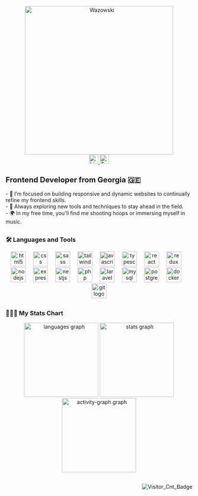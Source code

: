 <div align="center">
  <img height="400" src="https://wallpapersok.com/images/hd/baby-mike-wazowski-scaring-up-fun-tawzl0q1cygojxhn.jpg" alt="Wazowski"/>
</div>

<div align="center">
  <a href="https://www.linkedin.com/in/dima-shamoev-1003a7305/" target="_blank">
    <img src="https://img.shields.io/static/v1?message=LinkedIn&logo=linkedin&label=&color=0077B5&logoColor=white&labelColor=&style=for-the-badge" height="25" alt="LinkedIn logo" />
  </a>
  <a href="https://x.com/DimaShamoev" target="_blank">
    <img src="https://img.shields.io/static/v1?message=Twitter&logo=twitter&label=&color=1DA1F2&logoColor=white&labelColor=&style=for-the-badge" height="25" alt="Twitter logo" />
  </a>
</div>


<h2 align="left" style='font-size: 20px; font-weight: 700'>
Frontend Developer from Georgia 🇬🇪</h2>

<p align="left">
  - 🔭 I’m focused on building responsive and dynamic websites to continually refine my frontend skills.<br>
  - 🧠 Always exploring new tools and techniques to stay ahead in the field.<br>
  - 🌍 In my free time, you'll find me shooting hoops or immersing myself in music.
</p>

##

### <h3 align="left" style="font-weight: 700;">🛠️ Languages and Tools</h3>
<div align="center">
  <img src="https://img.shields.io/badge/HTML5-E34F26?logo=html5&logoColor=white&style=for-the-badge" height="40" alt="html5 logo"  />
  <img width="12" />
  <img src="https://img.shields.io/badge/CSS-1572B6?logo=css&logoColor=white&style=for-the-badge" height="40" alt="css logo"  />
  <img width="12" />
  <img src="https://img.shields.io/badge/Sass-CC6699?logo=sass&logoColor=black&style=for-the-badge" height="40" alt="sass logo"  />
  <img width="12" />
  <img src="https://img.shields.io/badge/Tailwind CSS-06B6D4?logo=tailwindcss&logoColor=black&style=for-the-badge" height="40" alt="tailwindcss logo"  />
  <img width="12" />
  <img src="https://img.shields.io/badge/JavaScript-F7DF1E?logo=javascript&logoColor=black&style=for-the-badge" height="40" alt="javascript logo"  />
  <img width="12" />
  <img src="https://img.shields.io/badge/TypeScript-3178C6?logo=typescript&logoColor=white&style=for-the-badge" height="40" alt="typescript logo"  />
  <img width="12" />
  <img src="https://img.shields.io/badge/React-61DAFB?logo=react&logoColor=black&style=for-the-badge" height="40" alt="react logo"  />
  <img width="12" />
  <img src="https://img.shields.io/badge/Redux-764ABC?logo=redux&logoColor=white&style=for-the-badge" height="40" alt="redux logo"  />
  <img width="12" />
  <img src="https://img.shields.io/badge/Node.js-339933?logo=nodedotjs&logoColor=white&style=for-the-badge" height="40" alt="nodejs logo"  />
  <img width="12" />
  <img src="https://img.shields.io/badge/Express-000000?logo=express&logoColor=white&style=for-the-badge" height="40" alt="express logo"  />
  <img width="12" />
  <img src="https://img.shields.io/badge/NestJS-E0234E?logo=nestjs&logoColor=white&style=for-the-badge" height="40" alt="nestjs logo"  />
  <img width="12" />
  <img src="https://img.shields.io/badge/PHP-777BB4?logo=php&logoColor=black&style=for-the-badge" height="40" alt="php logo"  />
  <img width="12" />
  <img src="https://img.shields.io/badge/Laravel-FF2D20?logo=laravel&logoColor=white&style=for-the-badge" height="40" alt="laravel logo"  />
  <img width="12" />
  <img src="https://img.shields.io/badge/MySQL-4479A1?logo=mysql&logoColor=white&style=for-the-badge" height="40" alt="mysql logo"  />
  <img width="12" />
  <img src="https://img.shields.io/badge/PostgreSQL-4169E1?logo=postgresql&logoColor=white&style=for-the-badge" height="40" alt="postgresql logo"  />
  <img width="12" />
  <img src="https://img.shields.io/badge/Docker-2496ED?logo=docker&logoColor=white&style=for-the-badge" height="40" alt="docker logo"  />
  <img width="12" />
  <img src="https://img.shields.io/badge/Git-F05032?logo=git&logoColor=white&style=for-the-badge" height="40" alt="git logo"  />
</div>

##

### <h3 align="left" style="font-weight: 700;">👨🏻‍💻 My Stats Chart</h3>
<div align="center">
  <img src="https://github-readme-stats.vercel.app/api/top-langs?username=dimashamoev&locale=en&hide_title=false&layout=compact&card_width=320&langs_count=20&theme=merko&hide_border=false&order=2" height="200" alt="languages graph"  />
  <img src="https://github-readme-stats.vercel.app/api?username=dimashamoev&hide_title=false&hide_rank=true&show_icons=true&include_all_commits=false&count_private=true&disable_animations=false&theme=merko&locale=en&hide_border=false&order=1" height="200" alt="stats graph"  />
  <img src="https://github-readme-activity-graph.vercel.app/graph?username=dimashamoev&radius=16&theme=merko&area=true&order=5&line=00dc11&point=c1ffc6&area_color=94d599&hide_border=false&hide_title=true" height="200" alt="activity-graph graph"  />
</div>

##

<div align="right">
  <img src="https://visitor-badge.laobi.icu/badge?page_id=DimaShamoev.DimaShamoev&left_color=dimgray&right_color=darkgreen" alt="Visitor_Cnt_Badge"  />
</div>
